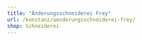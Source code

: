 ```yaml
---
title: "Änderungsschneiderei Frey"
url: /konstanz/aenderungsschneiderei-frey/
shop: Schneiderei
---
```

